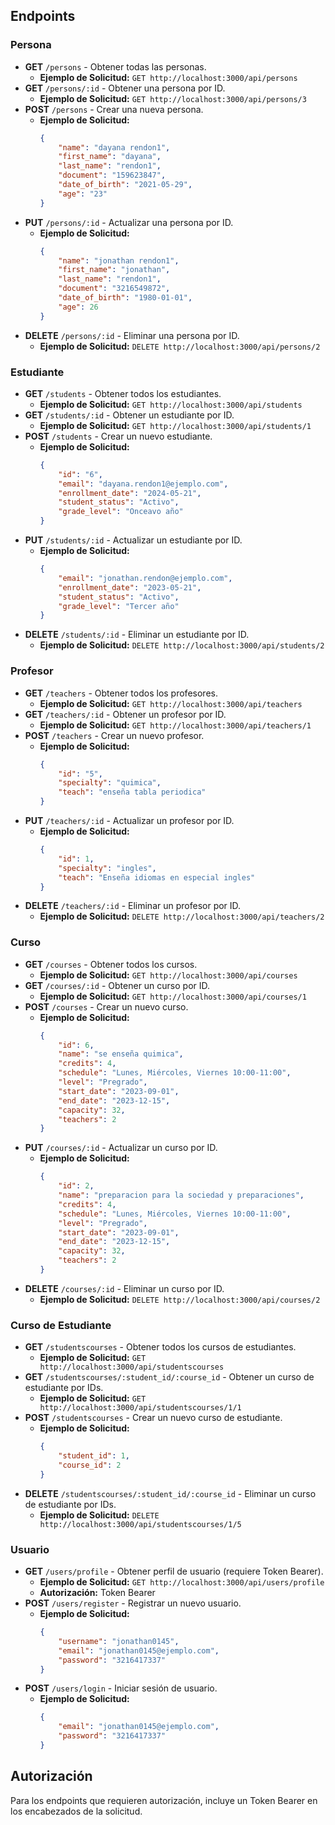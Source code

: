 
## Endpoints

### Persona

- **GET** `/persons` - Obtener todas las personas.
  - **Ejemplo de Solicitud:** `GET http://localhost:3000/api/persons`
- **GET** `/persons/:id` - Obtener una persona por ID.
  - **Ejemplo de Solicitud:** `GET http://localhost:3000/api/persons/3`
- **POST** `/persons` - Crear una nueva persona.
  - **Ejemplo de Solicitud:**
    ```json
    {
        "name": "dayana rendon1",
        "first_name": "dayana",
        "last_name": "rendon1",
        "document": "159623847",
        "date_of_birth": "2021-05-29",
        "age": "23"
    }
    ```
- **PUT** `/persons/:id` - Actualizar una persona por ID.
  - **Ejemplo de Solicitud:**
    ```json
    {
        "name": "jonathan rendon1",
        "first_name": "jonathan",
        "last_name": "rendon1",
        "document": "3216549872",
        "date_of_birth": "1980-01-01",
        "age": 26
    }
    ```
- **DELETE** `/persons/:id` - Eliminar una persona por ID.
  - **Ejemplo de Solicitud:** `DELETE http://localhost:3000/api/persons/2`

### Estudiante

- **GET** `/students` - Obtener todos los estudiantes.
  - **Ejemplo de Solicitud:** `GET http://localhost:3000/api/students`
- **GET** `/students/:id` - Obtener un estudiante por ID.
  - **Ejemplo de Solicitud:** `GET http://localhost:3000/api/students/1`
- **POST** `/students` - Crear un nuevo estudiante.
  - **Ejemplo de Solicitud:**
    ```json
    {
        "id": "6",
        "email": "dayana.rendon1@ejemplo.com",
        "enrollment_date": "2024-05-21",
        "student_status": "Activo",
        "grade_level": "Onceavo año"
    }
    ```
- **PUT** `/students/:id` - Actualizar un estudiante por ID.
  - **Ejemplo de Solicitud:**
    ```json
    {
        "email": "jonathan.rendon@ejemplo.com",
        "enrollment_date": "2023-05-21",
        "student_status": "Activo",
        "grade_level": "Tercer año"
    }
    ```
- **DELETE** `/students/:id` - Eliminar un estudiante por ID.
  - **Ejemplo de Solicitud:** `DELETE http://localhost:3000/api/students/2`

### Profesor

- **GET** `/teachers` - Obtener todos los profesores.
  - **Ejemplo de Solicitud:** `GET http://localhost:3000/api/teachers`
- **GET** `/teachers/:id` - Obtener un profesor por ID.
  - **Ejemplo de Solicitud:** `GET http://localhost:3000/api/teachers/1`
- **POST** `/teachers` - Crear un nuevo profesor.
  - **Ejemplo de Solicitud:**
    ```json
    {
        "id": "5",
        "specialty": "quimica",
        "teach": "enseña tabla periodica"
    }
    ```
- **PUT** `/teachers/:id` - Actualizar un profesor por ID.
  - **Ejemplo de Solicitud:**
    ```json
    {
        "id": 1,
        "specialty": "ingles",
        "teach": "Enseña idiomas en especial ingles"
    }
    ```
- **DELETE** `/teachers/:id` - Eliminar un profesor por ID.
  - **Ejemplo de Solicitud:** `DELETE http://localhost:3000/api/teachers/2`

### Curso

- **GET** `/courses` - Obtener todos los cursos.
  - **Ejemplo de Solicitud:** `GET http://localhost:3000/api/courses`
- **GET** `/courses/:id` - Obtener un curso por ID.
  - **Ejemplo de Solicitud:** `GET http://localhost:3000/api/courses/1`
- **POST** `/courses` - Crear un nuevo curso.
  - **Ejemplo de Solicitud:**
    ```json
    {
        "id": 6,
        "name": "se enseña quimica",
        "credits": 4,
        "schedule": "Lunes, Miércoles, Viernes 10:00-11:00",
        "level": "Pregrado",
        "start_date": "2023-09-01",
        "end_date": "2023-12-15",
        "capacity": 32,
        "teachers": 2
    }
    ```
- **PUT** `/courses/:id` - Actualizar un curso por ID.
  - **Ejemplo de Solicitud:**
    ```json
    {
        "id": 2,
        "name": "preparacion para la sociedad y preparaciones",
        "credits": 4,
        "schedule": "Lunes, Miércoles, Viernes 10:00-11:00",
        "level": "Pregrado",
        "start_date": "2023-09-01",
        "end_date": "2023-12-15",
        "capacity": 32,
        "teachers": 2
    }
    ```
- **DELETE** `/courses/:id` - Eliminar un curso por ID.
  - **Ejemplo de Solicitud:** `DELETE http://localhost:3000/api/courses/2`

### Curso de Estudiante

- **GET** `/studentscourses` - Obtener todos los cursos de estudiantes.
  - **Ejemplo de Solicitud:** `GET http://localhost:3000/api/studentscourses`
- **GET** `/studentscourses/:student_id/:course_id` - Obtener un curso de estudiante por IDs.
  - **Ejemplo de Solicitud:** `GET http://localhost:3000/api/studentscourses/1/1`
- **POST** `/studentscourses` - Crear un nuevo curso de estudiante.
  - **Ejemplo de Solicitud:**
    ```json
    {
        "student_id": 1,
        "course_id": 2
    }
    ```
- **DELETE** `/studentscourses/:student_id/:course_id` - Eliminar un curso de estudiante por IDs.
  - **Ejemplo de Solicitud:** `DELETE http://localhost:3000/api/studentscourses/1/5`

### Usuario

- **GET** `/users/profile` - Obtener perfil de usuario (requiere Token Bearer).
  - **Ejemplo de Solicitud:** `GET http://localhost:3000/api/users/profile`
  - **Autorización:** Token Bearer
- **POST** `/users/register` - Registrar un nuevo usuario.
  - **Ejemplo de Solicitud:**
    ```json
    {
        "username": "jonathan0145",
        "email": "jonathan0145@ejemplo.com",
        "password": "3216417337"
    }
    ```
- **POST** `/users/login` - Iniciar sesión de usuario.
  - **Ejemplo de Solicitud:**
    ```json
    {
        "email": "jonathan0145@ejemplo.com",
        "password": "3216417337"
    }
    ```

## Autorización

Para los endpoints que requieren autorización, incluye un Token Bearer en los encabezados de la solicitud.